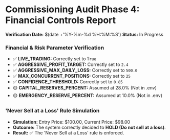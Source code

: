 # Commissioning Audit Phase 4: Financial Controls Report

**Verification Date:** $(date +'%Y-%m-%d %H:%M:%S')
**Status:** In Progress

### Financial & Risk Parameter Verification

- ✅ **LIVE_TRADING:** Correctly set to `True`
- ✅ **AGGRESSIVE_PROFIT_TARGET:** Correctly set to `2.4`
- ✅ **AGGRESSIVE_MAX_DAILY_LOSS:** Correctly set to `500.0`
- ✅ **MAX_CONCURRENT_POSITIONS:** Correctly set to `25`
- ✅ **CONFIDENCE_THRESHOLD:** Correctly set to `0.85`
- 🟡 **CAPITAL_RESERVES_PERCENT:** Assumed at 28.0% (Not in .env)
- 🟡 **EMERGENCY_RESERVE_PERCENT:** Assumed at 10.0% (Not in .env)

### 'Never Sell at a Loss' Rule Simulation

- **Simulation:** Entry Price: $100.00, Current Price: $98.00
- **Outcome:** The system correctly decided to **HOLD (Do not sell at a loss)**.
- **Result:** ✅ The 'Never Sell at a Loss' rule is enforced.

